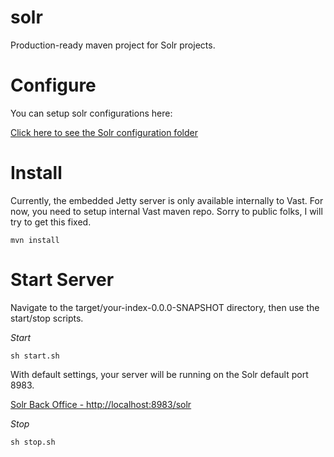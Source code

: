 solr
====

Production-ready maven project for Solr projects.

Configure
=========
You can setup solr configurations here:

[Click here to see the Solr configuration folder](https://github.com/vast-eng/solr/tree/master/src/main/config)


Install 
=======
Currently, the embedded Jetty server is only available internally to Vast.  For now, you need to setup internal Vast maven repo.  Sorry to public folks, I will try to get this fixed.

```
mvn install

```

Start Server
============
Navigate to the target/your-index-0.0.0-SNAPSHOT directory, then use the start/stop scripts.

*Start*
```
sh start.sh
```

With default settings, your server will be running on the Solr default port 8983.  

[Solr Back Office - http://localhost:8983/solr](http://localhost:8983/solr)

*Stop*
```
sh stop.sh
```